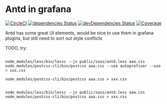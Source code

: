 # Antd in grafana


[![CircleCI](https://circleci.com/gh/ryantxu/grafana-antd-panel/tree/master.svg?style=svg)](https://circleci.com/gh/ryantxu/grafana-antd-panel/tree/master)
[![dependencies Status](https://david-dm.org/ryantxu/grafana-antd-panel/status.svg)](https://david-dm.org/ryantxu/grafana-antd-panel)
[![devDependencies Status](https://david-dm.org/ryantxu/grafana-antd-panel/dev-status.svg)](https://david-dm.org/ryantxu/grafana-antd-panel?type=dev)
[![Coverage](https://circleci.com/api/v1.1/project/github/ryantxu/grafana-antd-panel/latest/artifacts/0/home/circleci/repo/coverage/badge-lines.svg)](https://circleci.com/api/v1.1/project/github/ryantxu/grafana-antd-panel/latest/artifacts/0/home/circleci/repo/coverage/lcov-report/index.html)


Antd has some great UI elements, would be nice to use them in grafana plugins, but still need to sort out style conflicts


TODO, try:
```

node_modules/less/bin/lessc --js public/sass/antd.less aaa.css
node_modules/postcss-cli/bin/postcss aaa.css --use autoprefixer --use > xxx.css

node_modules/postcss-cli/bin/postcss aaa.css > xxx.css


node_modules/less/bin/lessc --js public/sass/antd.less aaa.css
node_modules/postcss-cli/bin/postcss aaa.css > xxx.css

```
